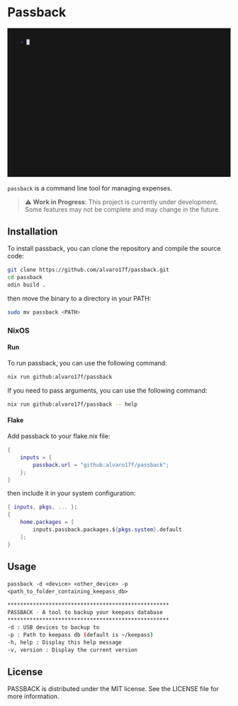# Passback

![](vhs/passback.gif)

`passback` is a command line tool for managing expenses.

> :warning: **Work in Progress**: This project is currently under development. Some features may not be complete and may change in the future.

## Installation

To install passback, you can clone the repository and compile the source code:

```sh
git clone https://github.com/alvaro17f/passback.git
cd passback
odin build .
```

then move the binary to a directory in your PATH:

```sh
sudo mv passback <PATH>
```

### NixOS

#### Run

To run passback, you can use the following command:

```sh
nix run github:alvaro17f/passback
```

If you need to pass arguments, you can use the following command:

```sh
nix run github:alvaro17f/passback -- help
```

#### Flake

Add passback to your flake.nix file:

```nix
{
    inputs = {
        passback.url = "github:alvaro17f/passback";
    };
}
```

then include it in your system configuration:

```nix
{ inputs, pkgs, ... }:
{
    home.packages = [
        inputs.passback.packages.${pkgs.system}.default
    ];
}
```

## Usage

`passback -d <device> <other_device> -p <path_to_folder_containing_keepass_db>`

```sh
***************************************************
PASSBACK - A tool to backup your keepass database
***************************************************
-d : USB devices to backup to
-p : Path to keepass db (default is ~/keepass)
-h, help : Display this help message
-v, version : Display the current version
```

## License

PASSBACK is distributed under the MIT license. See the LICENSE file for more information.
